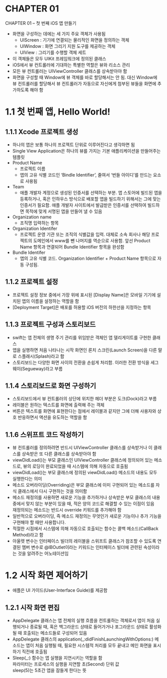 # CHAPTER 01

CHAPTER 01 – 첫 번째 iOS 앱 만들기

- 화면을 구성하는 데에는 세 가지 주요 객체가 사용됨
    - UIScreen : 기기에 연결되는 물리적인 화면을 정의하는 객체
    - UIWindow : 화면 그리기 지원 도구를 제공하는 객체
    - UIView : 그리기를 수행할 객체 세트
- 이 객체들은 모두 UIKit 프레임워크에 정의된 클래스
- iOS에서 뷰 컨트롤러에 기대하는 특별한 역할은 뷰와 리소스 관리
- 모든 뷰 컨트롤러는 UIViewController 클래스를 상속받아야 함
- 화면을 구성할 때 Window에 뷰 객체를 바로 할당해서는 안 됨. 대신 Window에 뷰 컨트롤러를 할당해서 뷰 컨트롤러가 자동으로 자신에게 첨부된 뷰들을 화면에 추가하도록 해야 함

# 1.1 첫 번째 앱, Hello World!

## 1.1.1 Xcode 프로젝트 생성

- 하나의 앱은 보통 하나의 프로젝트 단위로 이루어진다고 생각하면 됨
- Single View Application은 하나의 뷰를 가지는 기본 애플리케이션을 만들어주는 템플릿
- Product Name
    - 프로젝트 이름
    - 앱의 고유 식별 코드인 ‘Bindle Identifier’, 줄여서 ‘번들 아이디’를 만드는 요소로 사용됨
- Team
    - 애플 개발자 계정으로 생성된 인증서를 선택하는 부분. 앱 스토어에 빌드된 앱을 등록하거나, 혹은 인하우스 방식으로 배포할 앱을 빌드하기 위해서는 그에 맞는 인증서가 필요함. 애플 개발자 사이트에서 발급받은 인증서를 선택하여 빌드하면 목적에 맞게 서명된 앱을 만들어 낼 수 있음
- Organization name
    - 조직명 입력하는 항목
- Organization Identifer
    - 프로젝트 운영 기관 또는 조직의 식별값을 입력. 대체로 소속 회사나 해당 프로젝트의 도메인에서 www를 뺀 나머지를 역순으로 사용함. 앞선 Product Name 항목과 연결되어 Bundle Identifier 항목을 완성함
- Bundle Identifer
    - 앱의 고유 식별 코드. Organization Identifier + Product Name 항목으로 자동 구성됨.

## 1.1.2 프로젝트 설정

- 프로젝트 설정 정보 중에서 가장 위에 표시된 [Display Name]은 모바일 기기에 설치된 앱의 이름을 설정하는 역할을 함
- [Deployment Target]은 배포를 허용할 iOS 버전의 하한선을 지정하는 항목

## 1.1.3 프로젝트 구성과 스토리보드

- swift는 앱 전체의 생명 주기 관리를 위임받은 객체인 앱 델리게이트를 구현한 클래스
- 앱을 실행하면 처음 나타나는 시작 화면인 론치 스크린(Launch Screen)을 다른 말로 스플래시(Splash)라고 함
- 스토리보드는 다양한 화면 사이의 전환을 손쉽게 처리함. 이러한 전환 방식을 세그웨이(Segueway)라고 부름

## 1.1.4 스토리보드로 화면 구성하기

- 스토리보드에서 뷰 컨트롤러의 상단에 위치한 헤더 부분은 도크(Dock)라고 부름
- 레이블은 원하는 텍스트를 화면에 출력해 주는 객체
- 버튼은 텍스트를 화면에 표현한다는 점에서 레이블과 같지만 그에 더해 사용자와 상호 반응하면서 액션을 유도하는 역할을 함

## 1.1.6 스위프트 코드 작성하기

- 뷰 컨트롤러를 정의하려면 반드시 UIViewController 클래스를 상속받거나 이 클래스를 상속받은 또 다른 클래스를 상속받아야 함
- viewDidLoad()는 부모 클래스인 UIViewController 클래스에 정의되어 있는 메소드로, 뷰의 로딩이 완료되었을 때 시스템에 의해 자동으로 호출됨
- viewDidLoad()는 부모 클래스에 정의된 viewDidLoad() 메소드의 내용도 모두 실행한다는 의미
- 메소드 오버라이딩(Overriding)은 부모 클래스에 이미 구현되어 있는 메소드를 자식 클래스에서 다시 구현하는 것을 의미함
- 메소드 재정의를 사용하면 새로운 기능을 추가하거나 상속받은 부모 클래스의 내용 중에서 맞지 않는 부분이 있을 때, 적은 양의 코드로 해결할 수 있는 이점이 있음  
재정의되는 메소드는 반드시 override 키워드를 추가해야 함
- 일반적으로 오버라이딩, 즉 메소드 재정의는 무엇인가 새로운 기능이나 추가 기능을 구현해야 할 때만 사용합니다.
- 적절한 시점에서 시스템에 의해 자동으로 호출되는 함수는 콜백 메소드(CallBack Method)라고 함
- 아울렛 변수는 인터페이스 빌더의 레이블을 스위프트 클래스가 참조할 수 있도록 연결된 멤버 변수로 @IBOutlet이라는 키워드는 인터페이스 빌더에 관련된 속성이라는 것을 알려주는 어노테이션임

# 1.2 시작 화면 제어하기

- 애플은 UI 가이드(User-Interface Guide)를 제공함

## 1.2.1 시작 화면 편집

- AppDelegate 클래스는 앱 전체의 실행 흐름을 컨트롤하는 객체로서 앱이 처음 실행되거나 종료될 때, 혹은 백그라운드 상태로 들어가거나 포그라운드 상태로 활성화될 때 호출되는 메소드들로 구성되어 있음
- AppDelegate 클래스의 application(_:didFinishLaunchingWithOptions:) 메소드는 앱이 처음 실행될 때, 필요한 시스템적 처리를 모두 끝내고 메인 화면을 표시하기 직전에 호출됨
- Sleep(_:) 함수는 앱 실행을 지연시키는 역할을 함  
파라미터는 프로세스의 실행을 지연할 초(Second) 단위 값  
sleep(5)는 5초간 앱을 잠들게 한다는 뜻
